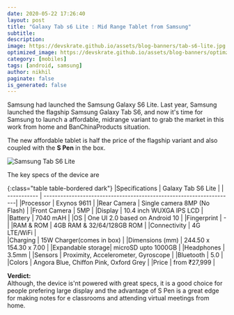 ```yaml
---
date: 2020-05-22 17:26:40
layout: post
title: "Galaxy Tab s6 Lite : Mid Range Tablet from Samsung"
subtitle:
description:
image: https://devskrate.github.io/assets/blog-banners/tab-s6-lite.jpg
optimized_image: https://devskrate.github.io/assets/blog-banners/optimzed/tab-s6-lite.webp
category: [mobiles]
tags: [android, samsung]
author: nikhil
paginate: false
is_generated: false
---
```


Samsung had launched the Samsung Galaxy S6 Lite. Last year, Samsung launched the flagship Samsung Galaxy Tab S6, and now it's time for Samsung to launch a affordable, midrange variant to grab the market in this work from home and BanChinaProducts situation.

The new affordable tablet is half the price of the flagship variant and also coupled with the **S Pen** in the box.

<img src="https://devskrate.github.io/assets/images/samsung/tab-s6-lite.webp" alt="Samsung Tab S6 Lite" title="Samsung Tab S6 Lite">

The key specs of the device are

{:class="table table-bordered dark"}
|Specifications | Galaxy Tab S6 Lite |
| ----------- | --------------------------------------------------------------------|
|Processor | Exynos 9611 |
|Rear Camera | Single camera 8MP (No Flash) |
|Front Camera | 5MP |
|Display | 10.4 inch WUXGA IPS LCD |
|Battery | 7040 mAH |
|OS | One UI 2.0 based on Android 10 |
|Fingerprint | - |
|RAM & ROM | 4GB RAM & 32/64/128GB ROM |
|Connectivity | 4G LTE/WiFi |  
|Charging | 15W Charger(comes in box) |
|Dimensions (mm) | 244.50 x 154.30 x 7.00 |
|Expandable storage| microSD upto 1000GB |
|Headphones | 3.5mm |
|Sensors | Proximity, Accelerometer, Gyroscope |
|Bluetooth | 5.0 |
|Colors | Angora Blue, Chiffon Pink, Oxford Grey |
|Price | from ₹27,999 |

**Verdict:**  
Although, the device is'nt powered with great specs, it is a good choice for people prefering large display and the advantage of S Pen is a great edge for making notes for e classrooms and attending virtual meetings from home.
